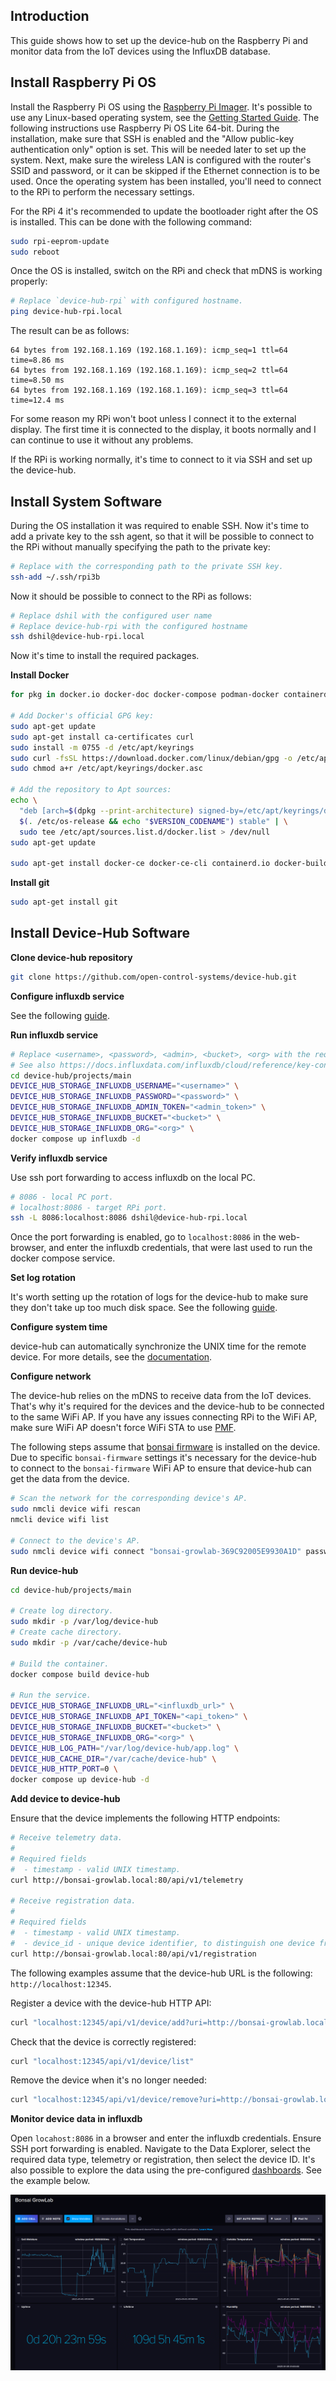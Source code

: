 ## Introduction

This guide shows how to set up the device-hub on the Raspberry Pi and monitor data from the IoT devices using the InfluxDB database.

## Install Raspberry Pi OS

Install the Raspberry Pi OS using the [Raspberry Pi Imager](https://www.raspberrypi.com/software/). It's possible to use any Linux-based operating system, see the [Getting Started Guide](https://www.raspberrypi.com/documentation/computers/getting-started.html). The following instructions use Raspberry Pi OS Lite 64-bit. During the installation, make sure that SSH is enabled and the "Allow public-key authentication only" option is set. This will be needed later to set up the system. Next, make sure the wireless LAN is configured with the router's SSID and password, or it can be skipped if the Ethernet connection is to be used. Once the operating system has been installed, you'll need to connect to the RPi to perform the necessary settings.

For the RPi 4 it's recommended to update the bootloader right after the OS is installed. This can be done with the following command:

```bash
sudo rpi-eeprom-update
sudo reboot
```

Once the OS is installed, switch on the RPi and check that mDNS is working properly:

```bash
# Replace `device-hub-rpi` with configured hostname.
ping device-hub-rpi.local
```

The result can be as follows:

```
64 bytes from 192.168.1.169 (192.168.1.169): icmp_seq=1 ttl=64 time=8.86 ms
64 bytes from 192.168.1.169 (192.168.1.169): icmp_seq=2 ttl=64 time=8.50 ms
64 bytes from 192.168.1.169 (192.168.1.169): icmp_seq=3 ttl=64 time=12.4 ms
```

For some reason my RPi won't boot unless I connect it to the external display. The first time it is connected to the display, it boots normally and I can continue to use it without any problems.

If the RPi is working normally, it's time to connect to it via SSH and set up the device-hub.

## Install System Software

During the OS installation it was required to enable SSH. Now it's time to add a private key to the ssh agent, so that it will be possible to connect to the RPi without manually specifying the path to the private key:

```bash
# Replace with the corresponding path to the private SSH key.
ssh-add ~/.ssh/rpi3b
```

Now it should be possible to connect to the RPi as follows:

```bash
# Replace dshil with the configured user name
# Replace device-hub-rpi with the configured hostname
ssh dshil@device-hub-rpi.local
```

Now it's time to install the required packages.

**Install Docker**

```bash
for pkg in docker.io docker-doc docker-compose podman-docker containerd runc; do sudo apt-get remove $pkg; done

# Add Docker's official GPG key:
sudo apt-get update
sudo apt-get install ca-certificates curl
sudo install -m 0755 -d /etc/apt/keyrings
sudo curl -fsSL https://download.docker.com/linux/debian/gpg -o /etc/apt/keyrings/docker.asc
sudo chmod a+r /etc/apt/keyrings/docker.asc

# Add the repository to Apt sources:
echo \
  "deb [arch=$(dpkg --print-architecture) signed-by=/etc/apt/keyrings/docker.asc] https://download.docker.com/linux/debian \
  $(. /etc/os-release && echo "$VERSION_CODENAME") stable" | \
  sudo tee /etc/apt/sources.list.d/docker.list > /dev/null
sudo apt-get update

sudo apt-get install docker-ce docker-ce-cli containerd.io docker-buildx-plugin docker-compose-plugin
```

**Install git**

```bash
sudo apt-get install git
```

## Install Device-Hub Software

**Clone device-hub repository**

```bash
git clone https://github.com/open-control-systems/device-hub.git
```

**Configure influxdb service**

See the following [guide](../../influxdb.md).

**Run influxdb service**

```bash
# Replace <username>, <password>, <admin>, <bucket>, <org> with the required credentials.
# See also https://docs.influxdata.com/influxdb/cloud/reference/key-concepts/data-elements/.
cd device-hub/projects/main
DEVICE_HUB_STORAGE_INFLUXDB_USERNAME="<username>" \
DEVICE_HUB_STORAGE_INFLUXDB_PASSWORD="<password>" \
DEVICE_HUB_STORAGE_INFLUXDB_ADMIN_TOKEN="<admin_token>" \
DEVICE_HUB_STORAGE_INFLUXDB_BUCKET="<bucket>" \
DEVICE_HUB_STORAGE_INFLUXDB_ORG="<org>" \
docker compose up influxdb -d
```

**Verify influxdb service**

Use ssh port forwarding to access influxdb on the local PC.

```bash
# 8086 - local PC port.
# localhost:8086 - target RPi port.
ssh -L 8086:localhost:8086 dshil@device-hub-rpi.local
```

Once the port forwarding is enabled, go to `localhost:8086` in the web-browser, and enter the influxdb credentials, that were last used to run the docker compose service.

**Set log rotation**

It's worth setting up the rotation of logs for the device-hub to make sure they don't take up too much disk space. See the following [guide](../../logrotate.md).

**Configure system time**

device-hub can automatically synchronize the UNIX time for the remote device. For more details, see the [documentation](../../features.md#System-Time-Synchronization).

**Configure network**

The device-hub relies on the mDNS to receive data from the IoT devices. That's why it's required for the devices and the device-hub to be connected to the same WiFi AP. If you have any issues connecting RPi to the WiFi AP, make sure WiFi AP doesn't force WiFi STA to use [PMF](https://en.wikipedia.org/wiki/IEEE_802.11w-2009).

The following steps assume that [bonsai firmware](https://github.com/open-control-systems/bonsai-firmware) is installed on the device. Due to specific `bonsai-firmware` settings it's necessary for the device-hub to connect to the `bonsai-firmware` WiFi AP to ensure that device-hub can get the data from the device.

```bash
# Scan the network for the corresponding device's AP.
sudo nmcli device wifi rescan
nmcli device wifi list

# Connect to the device's AP.
sudo nmcli device wifi connect "bonsai-growlab-369C92005E9930A1D" password "bonsai-growlab-369C920"
```

**Run device-hub**

```bash
cd device-hub/projects/main

# Create log directory.
sudo mkdir -p /var/log/device-hub
# Create cache directory.
sudo mkdir -p /var/cache/device-hub

# Build the container.
docker compose build device-hub

# Run the service.
DEVICE_HUB_STORAGE_INFLUXDB_URL="<influxdb_url>" \
DEVICE_HUB_STORAGE_INFLUXDB_API_TOKEN="<api_token>" \
DEVICE_HUB_STORAGE_INFLUXDB_BUCKET="<bucket>" \
DEVICE_HUB_STORAGE_INFLUXDB_ORG="<org>" \
DEVICE_HUB_LOG_PATH="/var/log/device-hub/app.log" \
DEVICE_HUB_CACHE_DIR="/var/cache/device-hub" \
DEVICE_HUB_HTTP_PORT=0 \
docker compose up device-hub -d
```

**Add device to device-hub**

Ensure that the device implements the following HTTP endpoints:

```bash
# Receive telemetry data.
#
# Required fields
#  - timestamp - valid UNIX timestamp.
curl http://bonsai-growlab.local:80/api/v1/telemetry

# Receive registration data.
#
# Required fields
#  - timestamp - valid UNIX timestamp.
#  - device_id - unique device identifier, to distinguish one device from another.
curl http://bonsai-growlab.local:80/api/v1/registration
```

The following examples assume that the device-hub URL is the following: `http://localhost:12345`.

Register a device with the device-hub HTTP API:

```bash
curl "localhost:12345/api/v1/device/add?uri=http://bonsai-growlab.local:80/api/v1&desc=home-zamioculcas"
```

Check that the device is correctly registered:

```bash
curl "localhost:12345/api/v1/device/list"
```

Remove the device when it's no longer needed:

```bash
curl "localhost:12345/api/v1/device/remove?uri=http://bonsai-growlab.local:80/api/v1"
```

**Monitor device data in influxdb**

Open `locahost:8086` in a browser and enter the influxdb credentials. Ensure SSH port forwarding is enabled. Navigate to the Data Explorer, select the required data type, telemetry or registration, then select the device ID. It's also possible to explore the data using the pre-configured [dashboards](../../templates/influxdb). See the example below.

![InfluxDB Dashboard Example](influxdb_example_dashboard.png)
